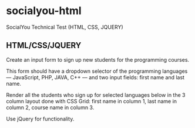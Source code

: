 # socialyou-html
SocialYou Technical Test (HTML, CSS, JQUERY)

## HTML/CSS/JQUERY

Create an input form to sign up new students for the programming courses.  

This form should have a dropdown selector of the programming languages –– JavaScript, PHP, JAVA, C++ –– and two input fields: first name and last name.  

Render all the students who sign up for selected languages below in the 3 column layout done with CSS Grid: first name in column 1, last name in column 2, course name in column 3.  

Use jQuery for functionality.
